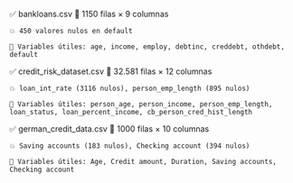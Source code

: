 ✅ bankloans.csv
    🔢 1150 filas × 9 columnas

    💥 450 valores nulos en default

    📌 Variables útiles: age, income, employ, debtinc, creddebt, othdebt, default

✅ credit_risk_dataset.csv
    🔢 32.581 filas × 12 columnas

    💥 loan_int_rate (3116 nulos), person_emp_length (895 nulos)

    📌 Variables útiles: person_age, person_income, person_emp_length, loan_status, loan_percent_income, cb_person_cred_hist_length

✅ german_credit_data.csv
    🔢 1000 filas × 10 columnas

    💥 Saving accounts (183 nulos), Checking account (394 nulos)

    📌 Variables útiles: Age, Credit amount, Duration, Saving accounts, Checking account